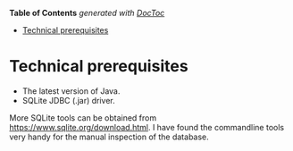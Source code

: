 <!-- START doctoc generated TOC please keep comment here to allow auto update -->
<!-- DON'T EDIT THIS SECTION, INSTEAD RE-RUN doctoc TO UPDATE -->
**Table of Contents**  *generated with [DocToc](https://github.com/thlorenz/doctoc)*

- [Technical prerequisites](#technical-prerequisites)

<!-- END doctoc generated TOC please keep comment here to allow auto update -->

# Technical prerequisites
- The latest version of Java.
- SQLite JDBC (.jar) driver.

More SQLite tools can be obtained from https://www.sqlite.org/download.html. I have found the commandline tools very handy for the manual inspection of the database.
